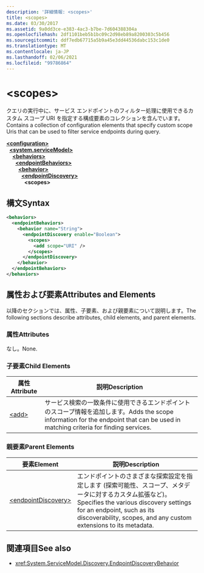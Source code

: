 ```yaml
---
description: '詳細情報: <scopes>'
title: <scopes>
ms.date: 03/30/2017
ms.assetid: 9a0dd3ce-e383-4ac3-b7be-7d604388304a
ms.openlocfilehash: 2df1101beb5b1bc09c2d98eb89a8200303c5b456
ms.sourcegitcommit: ddf7edb67715a5b9a45e3dd44536dabc153c1de0
ms.translationtype: MT
ms.contentlocale: ja-JP
ms.lasthandoff: 02/06/2021
ms.locfileid: "99786864"
---
```

# \<scopes>

<span data-ttu-id="faf59-102">クエリの実行中に、サービス エンドポイントのフィルター処理に使用できるカスタム スコープ URI を指定する構成要素のコレクションを含んでいます。</span><span class="sxs-lookup"><span data-stu-id="faf59-102">Contains a collection of configuration elements that specify custom scope Uris that can be used to filter service endpoints during query.</span></span>  
  
[**\<configuration>**](../configuration-element.md)\
&nbsp;&nbsp;[**\<system.serviceModel>**](system-servicemodel.md)\
&nbsp;&nbsp;&nbsp;&nbsp;[**\<behaviors>**](behaviors.md)\
&nbsp;&nbsp;&nbsp;&nbsp;&nbsp;&nbsp;[**\<endpointBehaviors>**](endpointbehaviors.md)\
&nbsp;&nbsp;&nbsp;&nbsp;&nbsp;&nbsp;&nbsp;&nbsp;[**\<behavior>**](behavior-of-endpointbehaviors.md)\
&nbsp;&nbsp;&nbsp;&nbsp;&nbsp;&nbsp;&nbsp;&nbsp;&nbsp;&nbsp;[**\<endpointDiscovery>**](endpointdiscovery.md)\
&nbsp;&nbsp;&nbsp;&nbsp;&nbsp;&nbsp;&nbsp;&nbsp;&nbsp;&nbsp;&nbsp;&nbsp;**\<scopes>**  
  
## <a name="syntax"></a><span data-ttu-id="faf59-103">構文</span><span class="sxs-lookup"><span data-stu-id="faf59-103">Syntax</span></span>  
  
```xml  
<behaviors>
  <endpointBehaviors>
    <behavior name="String">
      <endpointDiscovery enable="Boolean">
        <scopes>
          <add scope="URI" />
        </scopes>
      </endpointDiscovery>
    </behavior>
  </endpointBehaviors>
</behaviors>
```  
  
## <a name="attributes-and-elements"></a><span data-ttu-id="faf59-104">属性および要素</span><span class="sxs-lookup"><span data-stu-id="faf59-104">Attributes and Elements</span></span>  

 <span data-ttu-id="faf59-105">以降のセクションでは、属性、子要素、および親要素について説明します。</span><span class="sxs-lookup"><span data-stu-id="faf59-105">The following sections describe attributes, child elements, and parent elements.</span></span>  
  
### <a name="attributes"></a><span data-ttu-id="faf59-106">属性</span><span class="sxs-lookup"><span data-stu-id="faf59-106">Attributes</span></span>  

 <span data-ttu-id="faf59-107">なし。</span><span class="sxs-lookup"><span data-stu-id="faf59-107">None.</span></span>  
  
### <a name="child-elements"></a><span data-ttu-id="faf59-108">子要素</span><span class="sxs-lookup"><span data-stu-id="faf59-108">Child Elements</span></span>  
  
|<span data-ttu-id="faf59-109">属性</span><span class="sxs-lookup"><span data-stu-id="faf59-109">Attribute</span></span>|<span data-ttu-id="faf59-110">説明</span><span class="sxs-lookup"><span data-stu-id="faf59-110">Description</span></span>|  
|---------------|-----------------|  
|[\<add>](add-of-scopes.md)|<span data-ttu-id="faf59-111">サービス検索の一致条件に使用できるエンドポイントのスコープ情報を追加します。</span><span class="sxs-lookup"><span data-stu-id="faf59-111">Adds the scope information for the endpoint that can be used in matching criteria for finding services.</span></span>|  
  
### <a name="parent-elements"></a><span data-ttu-id="faf59-112">親要素</span><span class="sxs-lookup"><span data-stu-id="faf59-112">Parent Elements</span></span>  
  
|<span data-ttu-id="faf59-113">要素</span><span class="sxs-lookup"><span data-stu-id="faf59-113">Element</span></span>|<span data-ttu-id="faf59-114">説明</span><span class="sxs-lookup"><span data-stu-id="faf59-114">Description</span></span>|  
|-------------|-----------------|  
|[\<endpointDiscovery>](endpointdiscovery.md)|<span data-ttu-id="faf59-115">エンドポイントのさまざまな探索設定を指定します (探索可能性、スコープ、メタデータに対するカスタム拡張など)。</span><span class="sxs-lookup"><span data-stu-id="faf59-115">Specifies the various discovery settings for an endpoint, such as its discoverability, scopes, and any custom extensions to its metadata.</span></span>|  
  
## <a name="see-also"></a><span data-ttu-id="faf59-116">関連項目</span><span class="sxs-lookup"><span data-stu-id="faf59-116">See also</span></span>

- <xref:System.ServiceModel.Discovery.EndpointDiscoveryBehavior>
